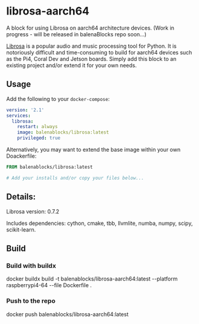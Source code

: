 # librosa-aarch64
A block for using Librosa on aarch64 architecture devices. (Work in progress - will be released in balenaBlocks repo soon...)

[Librosa](https://librosa.org/) is a popular audio and music processing tool for Python. It is notoriously difficult and time-consuming to build for aarch64 devices such as the Pi4, Coral Dev and Jetson boards. Simply add this block to an existing project and/or extend it for your own needs.

## Usage

Add the following to your `docker-compose`:
```yaml
version: '2.1'
services:
  librosa:
    restart: always
    image: balenablocks/librosa:latest
    privileged: true
```

Alternatively, you may want to extend the base image within your own Doackerfile:
```dockerfile
FROM balenablocks/librosa:latest

# Add your installs and/or copy your files below...
```

## Details:

Librosa version: 0.7.2

Includes dependencies: cython, cmake, tbb, llvmlite, numba, numpy, scipy, scikit-learn.

## Build

### Build with buildx

docker buildx build -t balenablocks/librosa-aarch64:latest --platform raspberrypi4-64 --file Dockerfile .

### Push to the repo
docker push balenablocks/librosa-aarch64:latest

